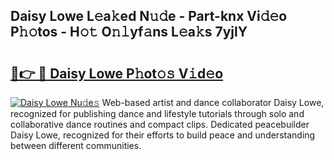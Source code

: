 ## Daisy Lowe L𝚎a𝚔ed N𝚞𝚍e - Part-knx Vi𝚍𝚎o P𝚑𝚘tos - H𝚘𝚝 O𝚗𝚕yf𝚊ns L𝚎a𝚔s 7yjlY

# <h2><a href="http://kf9j6i.oniu.top/?m=Daisy+Lowe">🔗👉 🔴 Daisy Lowe P𝚑ot𝚘𝚜 V𝚒d𝚎o</a></h2>

[![Daisy Lowe Nu𝚍e𝚜](https://i.imgur.com/0qMVB7G.gif)](http://kf9j6i.oniu.top/?m=Daisy+Lowe)
Web-based artist and dance collaborator Daisy Lowe, recognized for publishing dance and lifestyle tutorials through solo and collaborative dance routines and compact clips. Dedicated peacebuilder Daisy Lowe, recognized for their efforts to build peace and understanding between different communities.  
